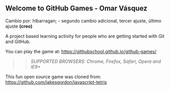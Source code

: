 ## Welcome to GitHub Games - Omar Vásquez
Cambio por: hlbarragan; - segundo cambio adicional, tercer ajuste, último ajuste **(creo)**

A project based learning activity for people who are getting started with Git and GitHub.

You can play the game at: https://githubschool.github.io/github-games/

>> _*SUPPORTED BROWSERS*: Chrome, Firefox, Safari, Opera and IE9+_

This fun open source game was cloned from: https://github.com/jakesgordon/javascript-tetris
